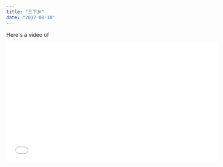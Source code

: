 ```yaml
---
title: "三下乡"
date: "2017-08-10"
---
```




Here's a video of 

<iframe width="560" height="315" src="//f.us.sinaimg.cn/0049V7cclx07mynmXP6801040201bSj60k010.mp4?label=mp4_hd&template=854x480.28&Expires=1544075155&ssig=fPa%2BJJcWRo&KID=unistore,video" frameborder="0" allowfullscreen></iframe>

